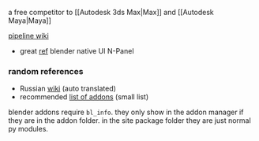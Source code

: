 a free competitor to [[Autodesk 3ds Max|Max]] and [[Autodesk Maya|Maya]]

[pipeline wiki](https://github.com/paulgolter/blender-pipeline-integration#community)

- great [ref](https://blender.stackexchange.com/questions/30444/create-an-interface-which-is-similar-to-the-material-list-box) blender native UI N-Panel

### random references
- Russian [wiki](https://github-com.translate.goog/jafdett/BlenderFAQ?_x_tr_sl=auto&_x_tr_tl=en&_x_tr_hl=en-US&_x_tr_pto=wapp) (auto translated)
- recommended [list of addons](https://github.com/Epicrex/3DArtistsHandbookAddonEdition/wiki/Blender-Addons-List)  (small list)

blender addons require `bl_info`.
they only show in the addon manager if they are in the addon folder. in the site package folder they are just normal py modules.